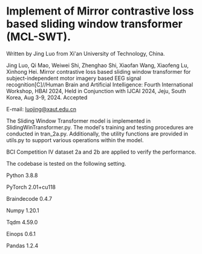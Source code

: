 # Implement of Mirror contrastive loss based sliding window transformer (MCL-SWT). 

Written by Jing Luo from Xi'an University of Technology, China.

Jing Luo, Qi Mao, Weiwei Shi, Zhenghao Shi, Xiaofan Wang, Xiaofeng Lu, Xinhong Hei. Mirror contrastive loss based sliding window transformer for subject-independent motor imagery based EEG signal recognition[C]//Human Brain and Artificial Intelligence: Fourth International Workshop, HBAI 2024, Held in Conjunction with IJCAI 2024, Jeju, South Korea, Aug 3-9, 2024. Accepted

E-mail: luojing@xaut.edu.cn

The Sliding Window Transformer model is implemented in SlidingWinTransformer.py. The model's training and testing procedures are conducted in tran_2a.py. Additionally, the utility functions are provided in utils.py to support various operations within the model.

BCI Competition IV dataset 2a and 2b are applied to verify the performance.

The codebase is tested on the following setting.

Python 3.8.8

PyTorch 2.01+cu118

Braindecode 0.4.7

Numpy 1.20.1

Tqdm 4.59.0

Einops 0.6.1

Pandas 1.2.4


